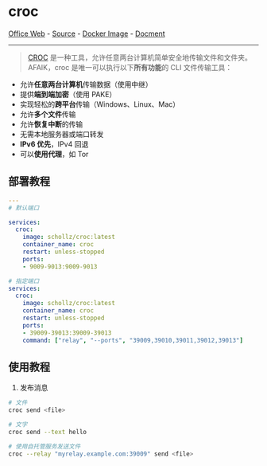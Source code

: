 # croc

[Office Web][1] - [Source][2] - [Docker Image][3] - [Docment][4]

---

> [CROC][1] 是一种工具，允许任意两台计算机简单安全地传输文件和文件夹。AFAIK，croc 是唯一可以执行以下**所有功能**的 CLI 文件传输工具：
- 允许**任意两台计算机**传输数据（使用中继）
- 提供**端到端加密**（使用 PAKE）
- 实现轻松的**跨平台**传输（Windows、Linux、Mac）
- 允许**多个文件**传输
- 允许**恢复中断**的传输
- 无需本地服务器或端口转发
- **IPv6 优先**，IPv4 回退
- 可以**使用代理**，如 Tor 

[1]:https://schollz.com/tinker/croc6
[2]:https://github.com/schollz/croc
[3]:https://hub.docker.com/r/schollz/croc
[4]:https://github.com/schollz/croc#usage

## 部署教程

```yaml
---
# 默认端口

services:
  croc:
    image: schollz/croc:latest
    container_name: croc
    restart: unless-stopped
    ports:
    - 9009-9013:9009-9013

# 指定端口
services:
  croc:
    image: schollz/croc:latest
    container_name: croc
    restart: unless-stopped
    ports:
    - 39009-39013:39009-39013
    command: ["relay", "--ports", "39009,39010,39011,39012,39013"]
```

## 使用教程

1. 发布消息
```bash
# 文件
croc send <file>

# 文字
croc send --text hello

# 使用自托管服务发送文件
croc --relay "myrelay.example.com:39009" send <file>
```
